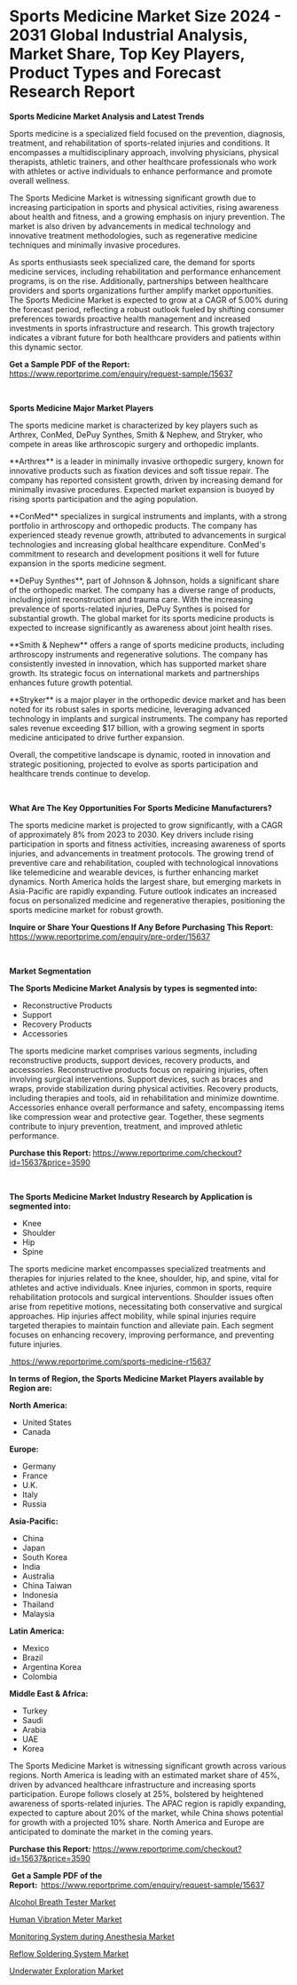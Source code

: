 <p><h1>Sports Medicine Market Size 2024 - 2031 Global Industrial Analysis, Market Share, Top Key Players, Product Types and Forecast Research Report</h1></p><p><strong>Sports Medicine Market Analysis and Latest Trends</strong></p>
<p><p>Sports medicine is a specialized field focused on the prevention, diagnosis, treatment, and rehabilitation of sports-related injuries and conditions. It encompasses a multidisciplinary approach, involving physicians, physical therapists, athletic trainers, and other healthcare professionals who work with athletes or active individuals to enhance performance and promote overall wellness.</p><p>The Sports Medicine Market is witnessing significant growth due to increasing participation in sports and physical activities, rising awareness about health and fitness, and a growing emphasis on injury prevention. The market is also driven by advancements in medical technology and innovative treatment methodologies, such as regenerative medicine techniques and minimally invasive procedures.</p><p>As sports enthusiasts seek specialized care, the demand for sports medicine services, including rehabilitation and performance enhancement programs, is on the rise. Additionally, partnerships between healthcare providers and sports organizations further amplify market opportunities. The Sports Medicine Market is expected to grow at a CAGR of 5.00% during the forecast period, reflecting a robust outlook fueled by shifting consumer preferences towards proactive health management and increased investments in sports infrastructure and research. This growth trajectory indicates a vibrant future for both healthcare providers and patients within this dynamic sector.</p></p>
<p><strong>Get a Sample PDF of the Report:&nbsp;</strong> <a href="https://www.reportprime.com/enquiry/request-sample/15637?utm_campaign=123&utm_medium=2&utm_source=Github&utm_content=ia&utm_term=30112024&utm_id=sports-medicine">https://www.reportprime.com/enquiry/request-sample/15637</a></p>
<p>&nbsp;</p>
<p><strong>Sports Medicine Major Market Players</strong></p>
<p><p>The sports medicine market is characterized by key players such as Arthrex, ConMed, DePuy Synthes, Smith & Nephew, and Stryker, who compete in areas like arthroscopic surgery and orthopedic implants.</p><p>**Arthrex** is a leader in minimally invasive orthopedic surgery, known for innovative products such as fixation devices and soft tissue repair. The company has reported consistent growth, driven by increasing demand for minimally invasive procedures. Expected market expansion is buoyed by rising sports participation and the aging population.</p><p>**ConMed** specializes in surgical instruments and implants, with a strong portfolio in arthroscopy and orthopedic products. The company has experienced steady revenue growth, attributed to advancements in surgical technologies and increasing global healthcare expenditure. ConMed's commitment to research and development positions it well for future expansion in the sports medicine segment.</p><p>**DePuy Synthes**, part of Johnson & Johnson, holds a significant share of the orthopedic market. The company has a diverse range of products, including joint reconstruction and trauma care. With the increasing prevalence of sports-related injuries, DePuy Synthes is poised for substantial growth. The global market for its sports medicine products is expected to increase significantly as awareness about joint health rises.</p><p>**Smith & Nephew** offers a range of sports medicine products, including arthroscopy instruments and regenerative solutions. The company has consistently invested in innovation, which has supported market share growth. Its strategic focus on international markets and partnerships enhances future growth potential.</p><p>**Stryker** is a major player in the orthopedic device market and has been noted for its robust sales in sports medicine, leveraging advanced technology in implants and surgical instruments. The company has reported sales revenue exceeding $17 billion, with a growing segment in sports medicine anticipated to drive further expansion.</p><p>Overall, the competitive landscape is dynamic, rooted in innovation and strategic positioning, projected to evolve as sports participation and healthcare trends continue to develop.</p></p>
<p>&nbsp;</p>
<p><strong>What Are The Key Opportunities For Sports Medicine Manufacturers?</strong></p>
<p><p>The sports medicine market is projected to grow significantly, with a CAGR of approximately 8% from 2023 to 2030. Key drivers include rising participation in sports and fitness activities, increasing awareness of sports injuries, and advancements in treatment protocols. The growing trend of preventive care and rehabilitation, coupled with technological innovations like telemedicine and wearable devices, is further enhancing market dynamics. North America holds the largest share, but emerging markets in Asia-Pacific are rapidly expanding. Future outlook indicates an increased focus on personalized medicine and regenerative therapies, positioning the sports medicine market for robust growth.</p></p>
<p><strong>Inquire or Share Your Questions If Any Before Purchasing This Report:</strong> <a href="https://www.reportprime.com/enquiry/pre-order/15637?utm_campaign=123&utm_medium=2&utm_source=Github&utm_content=ia&utm_term=30112024&utm_id=sports-medicine">https://www.reportprime.com/enquiry/pre-order/15637</a></p>
<p>&nbsp;</p>
<p><strong>Market Segmentation</strong></p>
<p><strong>The Sports Medicine Market Analysis by types is segmented into:</strong></p>
<p><ul><li>Reconstructive Products</li><li>Support</li><li>Recovery Products</li><li>Accessories</li></ul></p>
<p><p>The sports medicine market comprises various segments, including reconstructive products, support devices, recovery products, and accessories. Reconstructive products focus on repairing injuries, often involving surgical interventions. Support devices, such as braces and wraps, provide stabilization during physical activities. Recovery products, including therapies and tools, aid in rehabilitation and minimize downtime. Accessories enhance overall performance and safety, encompassing items like compression wear and protective gear. Together, these segments contribute to injury prevention, treatment, and improved athletic performance.</p></p>
<p><strong>Purchase this Report:&nbsp;</strong><a href="https://www.reportprime.com/checkout?id=15637&price=3590&utm_campaign=123&utm_medium=2&utm_source=Github&utm_content=ia&utm_term=30112024&utm_id=sports-medicine">https://www.reportprime.com/checkout?id=15637&price=3590</a></p>
<p>&nbsp;</p>
<p><strong>The Sports Medicine Market Industry Research by Application is segmented into:</strong></p>
<p><ul><li>Knee</li><li>Shoulder</li><li>Hip</li><li>Spine</li></ul></p>
<p><p>The sports medicine market encompasses specialized treatments and therapies for injuries related to the knee, shoulder, hip, and spine, vital for athletes and active individuals. Knee injuries, common in sports, require rehabilitation protocols and surgical interventions. Shoulder issues often arise from repetitive motions, necessitating both conservative and surgical approaches. Hip injuries affect mobility, while spinal injuries require targeted therapies to maintain function and alleviate pain. Each segment focuses on enhancing recovery, improving performance, and preventing future injuries.</p></p>
<p><a href="https://www.reportprime.com/sports-medicine-r15637?utm_campaign=123&utm_medium=2&utm_source=Github&utm_content=ia&utm_term=30112024&utm_id=sports-medicine">&nbsp;https://www.reportprime.com/sports-medicine-r15637</a></p>
<p><strong>In terms of Region, the Sports Medicine Market Players available by Region are:</strong></p>
<p>
    <p> <strong> North America: </strong>
        <ul>
            <li>United States</li>
            <li>Canada</li>
        </ul>
        </p> 
    <p> <strong> Europe: </strong>
        <ul>
            <li>Germany</li>
            <li>France</li>
            <li>U.K.</li>
            <li>Italy</li>
            <li>Russia</li>
        </ul>
        </p> 
    <p> <strong> Asia-Pacific: </strong>
        <ul>
            <li>China</li>
            <li>Japan</li>
            <li>South Korea</li>
            <li>India</li>
            <li>Australia</li>
            <li>China Taiwan</li>
            <li>Indonesia</li>
            <li>Thailand</li>
            <li>Malaysia</li>
        </ul>
        </p> 
    <p> <strong> Latin America: </strong>
        <ul>
            <li>Mexico</li>
            <li>Brazil</li>
            <li>Argentina Korea</li>
            <li>Colombia</li>
        </ul>
        </p> 
    <p> <strong> Middle East & Africa: </strong>
        <ul>
            <li>Turkey</li>
            <li>Saudi</li>
            <li>Arabia</li>
            <li>UAE</li>
            <li>Korea</li>
        </ul>
    </p>
    </p>
<p><p>The Sports Medicine Market is witnessing significant growth across various regions. North America is leading with an estimated market share of 45%, driven by advanced healthcare infrastructure and increasing sports participation. Europe follows closely at 25%, bolstered by heightened awareness of sports-related injuries. The APAC region is rapidly expanding, expected to capture about 20% of the market, while China shows potential for growth with a projected 10% share. North America and Europe are anticipated to dominate the market in the coming years.</p></p>
<p><strong>Purchase this Report: </strong><a href="https://www.reportprime.com/checkout?id=15637&price=3590&utm_campaign=123&utm_medium=2&utm_source=Github&utm_content=ia&utm_term=30112024&utm_id=sports-medicine">https://www.reportprime.com/checkout?id=15637&price=3590</a></p>
<p>&nbsp;<strong>Get a Sample PDF of the Report:&nbsp;&nbsp;</strong><a href="https://www.reportprime.com/enquiry/request-sample/15637?utm_campaign=123&utm_medium=2&utm_source=Github&utm_content=ia&utm_term=30112024&utm_id=sports-medicine">https://www.reportprime.com/enquiry/request-sample/15637</a></p>
<p><strong></strong></p>
<p><p><a href="https://www.linkedin.com/pulse/alcohol-breath-tester-market-global-insights-sales-trends-brhlf?utm_campaign=123&utm_medium=2&utm_source=Github&utm_content=ia&utm_term=30112024&utm_id=sports-medicine">Alcohol Breath Tester Market</a></p><p><a href="https://www.linkedin.com/pulse/human-vibration-meter-market-overview-forecast-2024--8t8of?utm_campaign=123&utm_medium=2&utm_source=Github&utm_content=ia&utm_term=30112024&utm_id=sports-medicine">Human Vibration Meter Market</a></p><p><a href="https://issuu.com/reportprime-2/docs/monitoring-system-during-anesthesia-market-size-20?utm_campaign=123&utm_medium=2&utm_source=Github&utm_content=ia&utm_term=30112024&utm_id=sports-medicine">Monitoring System during Anesthesia Market</a></p><p><a href="https://www.linkedin.com/pulse/navigating-global-reflow-soldering-system-market-landscape-onqbf?utm_campaign=123&utm_medium=2&utm_source=Github&utm_content=ia&utm_term=30112024&utm_id=sports-medicine">Reflow Soldering System Market</a></p><p><a href="https://issuu.com/reportprime-2/docs/underwater-exploration-market-size-2030.pptx?utm_campaign=123&utm_medium=2&utm_source=Github&utm_content=ia&utm_term=30112024&utm_id=sports-medicine">Underwater Exploration Market</a></p></p>